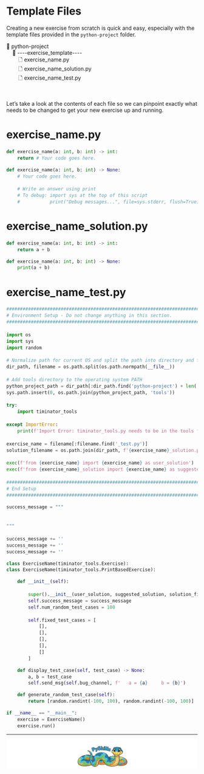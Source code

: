 # Template Files

Creating a new exercise from scratch is quick and easy, especially with the template files provided in the `python-project` folder.

📂 python-project<BR>
&nbsp;&nbsp;&nbsp;&nbsp;📂 ----exercise_template----<BR>
&nbsp;&nbsp;&nbsp;&nbsp;&nbsp;&nbsp;&nbsp;&nbsp;🗋 exercise_name.py<BR>
&nbsp;&nbsp;&nbsp;&nbsp;&nbsp;&nbsp;&nbsp;&nbsp;🗋 exercise_name_solution.py<BR>
&nbsp;&nbsp;&nbsp;&nbsp;&nbsp;&nbsp;&nbsp;&nbsp;🗋 exercise_name_test.py<BR>

<BR>

Let’s take a look at the contents of each file so we can pinpoint exactly what needs to be changed to get your new exercise up and running.

# exercise_name.py

```python
def exercise_name(a: int, b: int) -> int:
    return # Your code goes here.
```

```python
def exercise_name(a: int, b: int) -> None:
    # Your code goes here.
    
    # Write an answer using print
    # To debug: import sys at the top of this script
    #           print("Debug messages...", file=sys.stderr, flush=True)
```

# exercise_name_solution.py

```python
def exercise_name(a: int, b: int) -> int:
    return a + b
```

```python
def exercise_name(a: int, b: int) -> None:
    print(a + b)
```

# exercise_name_test.py

```python
###############################################################################################################
# Environment Setup - Do not change anything in this section.
###############################################################################################################

import os
import sys
import random

# Normalize path for current OS and split the path into directory and filename
dir_path, filename = os.path.split(os.path.normpath(__file__))

# Add tools directory to the operating system PATH
python_project_path = dir_path[:dir_path.find('python-project') + len('python-project')]
sys.path.insert(0, os.path.join(python_project_path, 'tools'))

try:
    import timinator_tools

except ImportError:
    print(f'Import Error: timinator_tools.py needs to be in the tools folder, one level deep from python-project.')

exercise_name = filename[:filename.find('_test.py')]
solution_filename = os.path.join(dir_path, f'{exercise_name}_solution.py')

exec(f'from {exercise_name} import {exercise_name} as user_solution')
exec(f'from {exercise_name}_solution import {exercise_name} as suggested_solution')

###############################################################################################################
# End Setup
###############################################################################################################```
```

```python
success_message = """


"""

success_message += ''
success_message += ''
success_message += ''
```

```python
class ExerciseName(timinator_tools.Exercise):
class ExerciseName(timinator_tools.PrintBasedExercise):
```
    
```python
    def __init__(self):

        super().__init__(user_solution, suggested_solution, solution_filename)
        self.success_message = success_message
        self.num_random_test_cases = 100

        self.fixed_test_cases = [
            [],
            [],
            [],
            [],
            []
        ]
```

```python
    def display_test_case(self, test_case) -> None:
        a, b = test_case
        self.send_msg(self.bug_channel, f'   a = {a}     b = {b}')
```

```python
    def generate_random_test_case(self):
        return [random.randint(-100, 100), random.randint(-100, 100)]
```

```python
if __name__ == "__main__":
    exercise = ExerciseName()
    exercise.run()
```


************

[![Skillz Catalog](../../graphics/PySkillzFooter.png)](skillz-catalog)
